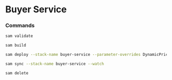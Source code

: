 # Buyer Service

### Commands
```bash 
sam validate
```
```bash 
sam build
```
```bash 
sam deploy --stack-name buyer-service --parameter-overrides DynamicPricingApiId= BillingApiId= ParcelManagementApiId=
```
```bash 
sam sync --stack-name buyer-service --watch
```
```bash 
sam delete
```